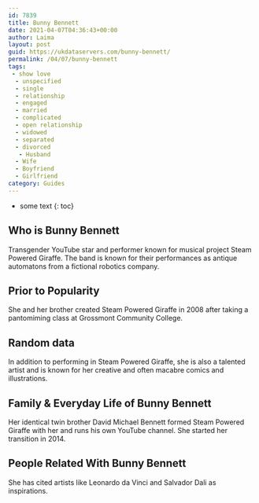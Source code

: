 ```yaml
---
id: 7839
title: Bunny Bennett
date: 2021-04-07T04:36:43+00:00
author: Laima
layout: post
guid: https://ukdataservers.com/bunny-bennett/
permalink: /04/07/bunny-bennett
tags:
 - show love
  - unspecified
  - single
  - relationship
  - engaged
  - married
  - complicated
  - open relationship
  - widowed
  - separated
  - divorced
   - Husband
  - Wife
  - Boyfriend
  - Girlfriend
category: Guides
---
```


* some text
{: toc}


## Who is Bunny Bennett
                  
                  
                  
Transgender YouTube star and performer known for musical project Steam Powered Giraffe. The band is known for their performances as antique automatons from a fictional robotics company.
                  
              
            
              
            
                
                
                
## Prior to Popularity
                  
                  
                  
She and her brother created Steam Powered Giraffe in 2008 after taking a pantomiming class at Grossmont Community College.
                  
              
            
              
            
                
                
                
## Random data
                  
                  
                  
In addition to performing in Steam Powered Giraffe, she is also a talented artist and is known for her creative and often macabre comics and illustrations.
                  
              
            
              
            
                
                
                
## Family & Everyday Life of Bunny Bennett
                  
                  
                  
Her identical twin brother David Michael Bennett formed Steam Powered Giraffe with her and runs his own YouTube channel. She started her transition in 2014.
                  
              
            
              
            
                
                
                
## People Related With Bunny Bennett
                  
                  
                  
She has cited artists like Leonardo da Vinci and Salvador Dali as inspirations.
                  
              
            
              
            
                
              
            
              
              
            
            
              
            
          
          
          